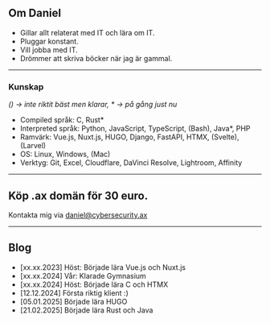 ## Om Daniel

- Gillar allt relaterat med IT och lära om IT.
- Pluggar konstant.
- Vill jobba med IT.
- Drömmer att skriva böcker när jag är gammal.

---

### Kunskap

_() -> inte riktit bäst men klarar, * -> på gång just nu_

- Compiled språk: C, Rust*
- Interpreted språk: Python, JavaScript, TypeScript, (Bash), Java*, PHP
- Ramvärk: Vue.js, Nuxt.js, HUGO, Django, FastAPI, HTMX, (Svelte), (Larvel)
- OS: Linux, Windows, (Mac)
- Verktyg: Git, Excel, Cloudflare, DaVinci Resolve, Lightroom, Affinity

---

## Köp .ax domän för 30 euro.
Kontakta mig via daniel@cybersecurity.ax

---

## Blog

- [xx.xx.2023] Höst: Började lära Vue.js och Nuxt.js
- [xx.xx.2024] Vår: Klarade Gymnasium
- [xx.xx.2024] Höst: Började lära C och HTMX
- [12.12.2024] Första riktig klient :)
- [05.01.2025] Började lära HUGO
- [21.02.2025] Började lära Rust och Java


